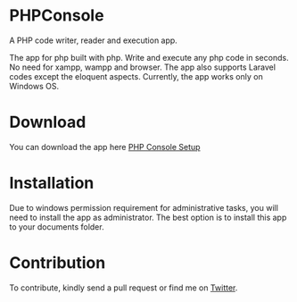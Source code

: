 # PHPConsole
A PHP code writer, reader and execution app.

The app for php built with php. Write and execute any php code in seconds. No need for xampp, wampp and browser. The app also supports Laravel codes except the eloquent aspects. Currently, the app works only on Windows OS.

# Download
You can download the app here <a href="https://drive.google.com/open?id=103n1VecjZiAsqcUyzfkBY4aDFxz-Fu3v">PHP Console Setup</a>

# Installation
Due to windows permission requirement for administrative tasks, you will need to install the app as administrator. The best option is to install this app to your documents folder.

# Contribution
To contribute, kindly send a pull request or find me on <a href="https://twitter.com/josiahoyahaya">Twitter</a>.
